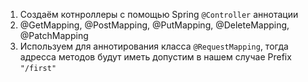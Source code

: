 1. Создаём котнроллеры с помощью Spring `@Controller` аннотации
2. @GetMapping, @PostMapping, @PutMapping, @DeleteMapping, @PatchMapping
3. Используем для аннотирования класса `@RequestMapping`, тогда адресса методов будут иметь допустим в нашем случае Prefix `"/first"`  
